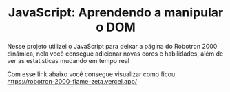 <h1 align="center">JavaScript: Aprendendo a manipular o DOM </h1>

Nesse projeto utilizei o JavaScript para deixar a página do Robotron 2000 dinâmica, nela você consegue adicionar novas cores e habilidades, além de ver as estatisticas mudando em tempo real



Com esse link abaixo você consegue visualizar como ficou.
https://robotron-2000-flame-zeta.vercel.app/
